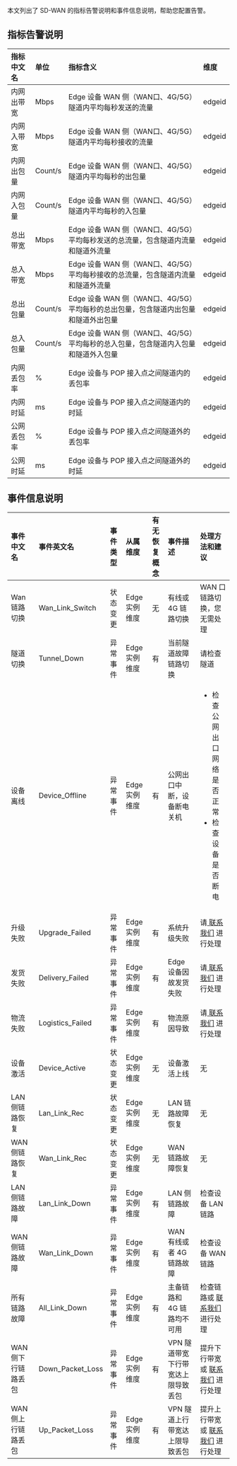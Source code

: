 本文列出了 SD-WAN 的指标告警说明和事件信息说明，帮助您配置告警。

## 指标告警说明

| 指标中文名 | 单位    |   指标含义             | 维度   |
 | :--------- | :----------------------------------------------- |  :------ | :----- |
 | 内网出带宽  |Mbps    | Edge 设备 WAN 侧（WAN口、4G/5G）隧道内平均每秒发送的流量 |  edgeid |
 | 内网入带宽    |Mbps    | Edge 设备 WAN 侧（WAN口、4G/5G）隧道内平均每秒接收的流量  | edgeid |
| 内网出包量    | Count/s | Edge 设备 WAN 侧（WAN口、4G/5G）隧道内平均每秒的出包量 | edgeid |
 | 内网入包量	     | Count/s |  Edge 设备 WAN 侧（WAN口、4G/5G）隧道内平均每秒的入包量 | edgeid |
 | 总出带宽  | Mbps  |Edge 设备 WAN 侧（WAN口、4G/5G）平均每秒发送的总流量，包含隧道内流量和隧道外流量  |  edgeid |
 | 总入带宽   |Mbps |Edge 设备 WAN 侧（WAN口、4G/5G）平均每秒接收的总流量，包含隧道内流量和隧道外流量 | 	edgeid|
 | 总出包量   |  Count/s  |  Edge 设备 WAN 侧（WAN口、4G/5G）平均每秒的总出包量，包含隧道内出包量和隧道外出包量  |edgeid|
 | 总入包量   |  Count/s  |  Edge 设备 WAN 侧（WAN口、4G/5G）平均每秒的总入包量，包含隧道内入包量和隧道外入包量  |edgeid|
 |	内网丢包率	 |  %  |  Edge 设备与 POP 接入点之间隧道内的丢包率  |  edgeid  |
| 内网时延 | ms   |  Edge 设备与 POP 接入点之间隧道内的时延  |  edgeid  |
|	公网丢包率 | %   |  Edge 设备与 POP 接入点之间隧道外的丢包率  |  edgeid  |
|	公网时延  |  ms  |  Edge 设备与 POP 接入点之间隧道外的时延  | edgeid   |


## 事件信息说明

| 事件中文名        | 事件英文名       | 事件类型 | 从属维度     | 有无</br>恢复概念 | 事件描述                  | 处理方法和建议                     |
| :---------------- | :--------------- | :------- | :----------- | :----------- | :------------------------ | :--------------------------------- |
| Wan 链路切换       | Wan_Link_Switch  | 状态变更 | Edge 实例维度 | 无           | 有线或 4G 链路切换          | WAN 口链路切换，您无需处理             |
| 隧道切换          | Tunnel_Down      | 异常事件 |Edge 实例维度 | 有           | 当前隧道故障链路切换      | 请检查隧道                          |
| 设备离线          | Device_Offline   | 异常事件 | Edge 实例维度 | 有           | 公网出口中断，设备断电关机  | <ul><li>检查公网出口网络是否正常</li> <li>检查设备是否断电</li> |
| 升级失败          | Upgrade_Failed   | 异常事件 | Edge 实例维度 | 有           | 系统升级失败              | 请[ 联系我们](https://cloud.tencent.com/act/event/connect-service) 进行处理                              |
| 发货失败          | Delivery_Failed  | 异常事件 | Edge 实例维度 | 有           | Edge 设备因故发货失败      | 请[ 联系我们](https://cloud.tencent.com/act/event/connect-service) 进行处理                                  |
| 物流失败          | Logistics_Failed | 异常事件 | Edge 实例维度 | 有           | 物流原因导致              | 请[ 联系我们](https://cloud.tencent.com/act/event/connect-service) 进行处理                            |
| 设备激活          | Device_Active    | 状态变更 | Edge 实例维度 | 无           | 设备激活上线              | 无                                 |
| LAN 侧链路恢复     | Lan_Link_Rec     | 状态变更 | Edge 实例维度 | 无           | LAN 链路故障恢复           | 无                                 |
| WAN 侧链路恢复     | Wan_Link_Rec     | 状态变更 |Edge 实例维度 | 无           | WAN 链路故障恢复           | 无                                 |
| LAN 侧链路故障     | Lan_Link_Down    | 异常事件 | Edge 实例维度 | 有           | LAN 侧链路故障             | 检查设备 LAN 链路                    |
| WAN 侧链路故障     | Wan_Link_Down    | 异常事件 | Edge 实例维度 | 有           | WAN 有线或者 4G 链路故障    | 检查设备 WAN 链路                   |
| 所有链路故障      | All_Link_Down    | 异常事件 | Edge 实例维度 | 有           | 主备链路和 4G 链路均不可用  | 检查链路或 [联系我们](https://cloud.tencent.com/act/event/connect-service)  进行处理                |
| WAN 侧下行链路丢包 | Down_Packet_Loss | 异常事件 | Edge 实例维度 | 有           | VPN 隧道带宽下行带宽达上限导致丢包 | 提升下行带宽或 [联系我们](https://cloud.tencent.com/act/event/connect-service)  进行处理               |
| WAN 侧上行链路丢包 | Up_Packet_Loss   | 异常事件 | Edge 实例维度 | 有           | VPN 隧道上行带宽达上限导致丢包 | 提升上行带宽或 [联系我们](https://cloud.tencent.com/act/event/connect-service) 进行处理                 |


